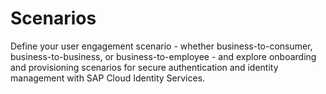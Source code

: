 <!-- loiofb9898deed834302ace22e0c2297c631 -->

# Scenarios

Define your user engagement scenario - whether business-to-consumer, business-to-business, or business-to-employee - and explore onboarding and provisioning scenarios for secure authentication and identity management with SAP Cloud Identity Services.

